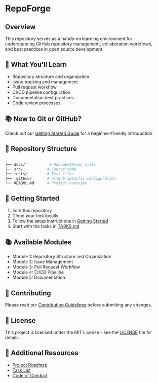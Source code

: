 # RepoForge

## Overview

This repository serves as a hands-on learning environment for understanding GitHub repository
management, collaboration workflows, and best practices in open source development.

## 🎯 What You'll Learn

- Repository structure and organization
- Issue tracking and management
- Pull request workflow
- CI/CD pipeline configuration
- Documentation best practices
- Code review processes

## 📚 New to Git or GitHub?

Check out our [Getting Started Guide](docs/getting-started.md) for a beginner-friendly introduction.

## 📂 Repository Structure

```bash
.
├── docs/           # Documentation files
├── src/           # Source code
├── tests/         # Test files
├── .github/       # GitHub specific configuration
└── README.md      # Project overview
```

## 🚀 Getting Started

1. Fork this repository
2. Clone your fork locally
3. Follow the setup instructions in [Getting Started](docs/getting-started.md)
4. Start with the tasks in [TASKS.md](TASKS.md)

## 📚 Available Modules

- Module 1: Repository Structure and Organization
- Module 2: Issue Management
- Module 3: Pull Request Workflow
- Module 4: CI/CD Pipeline
- Module 5: Documentation

## 🤝 Contributing

Please read our [Contributing Guidelines](CONTRIBUTING.md) before submitting any changes.

## 📜 License

This project is licensed under the MIT License - see the [LICENSE](LICENSE) file for details.

## 🔗 Additional Resources

- [Project Roadmap](ROADMAP.md)
- [Task List](TASKS.md)
- [Code of Conduct](CODE_OF_CONDUCT.md) 